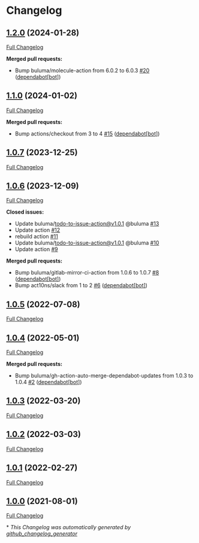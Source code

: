 # Changelog

## [1.2.0](https://github.com/buluma/ansible-role-vault/tree/1.2.0) (2024-01-28)

[Full Changelog](https://github.com/buluma/ansible-role-vault/compare/1.1.0...1.2.0)

**Merged pull requests:**

- Bump buluma/molecule-action from 6.0.2 to 6.0.3 [\#20](https://github.com/buluma/ansible-role-vault/pull/20) ([dependabot[bot]](https://github.com/apps/dependabot))

## [1.1.0](https://github.com/buluma/ansible-role-vault/tree/1.1.0) (2024-01-02)

[Full Changelog](https://github.com/buluma/ansible-role-vault/compare/1.0.7...1.1.0)

**Merged pull requests:**

- Bump actions/checkout from 3 to 4 [\#15](https://github.com/buluma/ansible-role-vault/pull/15) ([dependabot[bot]](https://github.com/apps/dependabot))

## [1.0.7](https://github.com/buluma/ansible-role-vault/tree/1.0.7) (2023-12-25)

[Full Changelog](https://github.com/buluma/ansible-role-vault/compare/1.0.6...1.0.7)

## [1.0.6](https://github.com/buluma/ansible-role-vault/tree/1.0.6) (2023-12-09)

[Full Changelog](https://github.com/buluma/ansible-role-vault/compare/1.0.5...1.0.6)

**Closed issues:**

- Update buluma/todo-to-issue-action@v1.0.1 @buluma [\#13](https://github.com/buluma/ansible-role-vault/issues/13)
- Update action [\#12](https://github.com/buluma/ansible-role-vault/issues/12)
- rebuild action [\#11](https://github.com/buluma/ansible-role-vault/issues/11)
- Update buluma/todo-to-issue-action@v1.0.1 @buluma [\#10](https://github.com/buluma/ansible-role-vault/issues/10)
- Update action [\#9](https://github.com/buluma/ansible-role-vault/issues/9)

**Merged pull requests:**

- Bump buluma/gitlab-mirror-ci-action from 1.0.6 to 1.0.7 [\#8](https://github.com/buluma/ansible-role-vault/pull/8) ([dependabot[bot]](https://github.com/apps/dependabot))
- Bump act10ns/slack from 1 to 2 [\#6](https://github.com/buluma/ansible-role-vault/pull/6) ([dependabot[bot]](https://github.com/apps/dependabot))

## [1.0.5](https://github.com/buluma/ansible-role-vault/tree/1.0.5) (2022-07-08)

[Full Changelog](https://github.com/buluma/ansible-role-vault/compare/1.0.4...1.0.5)

## [1.0.4](https://github.com/buluma/ansible-role-vault/tree/1.0.4) (2022-05-01)

[Full Changelog](https://github.com/buluma/ansible-role-vault/compare/1.0.3...1.0.4)

**Merged pull requests:**

- Bump buluma/gh-action-auto-merge-dependabot-updates from 1.0.3 to 1.0.4 [\#2](https://github.com/buluma/ansible-role-vault/pull/2) ([dependabot[bot]](https://github.com/apps/dependabot))

## [1.0.3](https://github.com/buluma/ansible-role-vault/tree/1.0.3) (2022-03-20)

[Full Changelog](https://github.com/buluma/ansible-role-vault/compare/1.0.2...1.0.3)

## [1.0.2](https://github.com/buluma/ansible-role-vault/tree/1.0.2) (2022-03-03)

[Full Changelog](https://github.com/buluma/ansible-role-vault/compare/1.0.1...1.0.2)

## [1.0.1](https://github.com/buluma/ansible-role-vault/tree/1.0.1) (2022-02-27)

[Full Changelog](https://github.com/buluma/ansible-role-vault/compare/1.0.0...1.0.1)

## [1.0.0](https://github.com/buluma/ansible-role-vault/tree/1.0.0) (2021-08-01)

[Full Changelog](https://github.com/buluma/ansible-role-vault/compare/0bc7bbf693b39a18f8c00beb7af3363ca1b7e521...1.0.0)



\* *This Changelog was automatically generated by [github_changelog_generator](https://github.com/github-changelog-generator/github-changelog-generator)*
